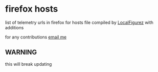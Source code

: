 # firefox hosts

list of telemetry urls in firefox for hosts file
compiled by [LocalFigurez](https://privatebin.net/?fd65935fdd7b6f2e#4UIRLdB93OXc51fmTYVvifNQwJCpmp3Jc3hoaZ4cNJ4=) with additions

for any contributions [email me](mailto://MrRawes@protonmail.com?Subject=firefox-hosts)

## WARNING

this will break updating
